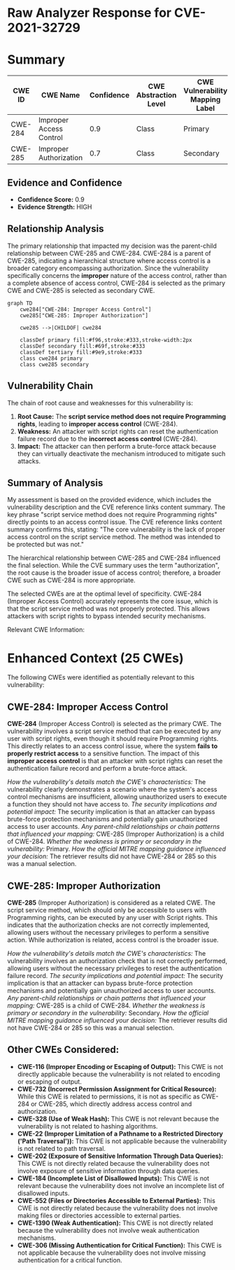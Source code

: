 # Raw Analyzer Response for CVE-2021-32729

# Summary
| CWE ID | CWE Name | Confidence | CWE Abstraction Level | CWE Vulnerability Mapping Label | CWE-Vulnerability Mapping Notes |
|---|---|---|---|---|---|
| CWE-284 | Improper Access Control | 0.9 | Class | Primary | Allowed-with-Review |
| CWE-285 | Improper Authorization | 0.7 | Class | Secondary | Allowed-with-Review |

## Evidence and Confidence

*   **Confidence Score:** 0.9
*   **Evidence Strength:** HIGH

## Relationship Analysis
The primary relationship that impacted my decision was the parent-child relationship between CWE-285 and CWE-284. CWE-284 is a parent of CWE-285, indicating a hierarchical structure where access control is a broader category encompassing authorization. Since the vulnerability specifically concerns the **improper** nature of the access control, rather than a complete absence of access control, CWE-284 is selected as the primary CWE and CWE-285 is selected as secondary CWE.

```mermaid
graph TD
    cwe284["CWE-284: Improper Access Control"]
    cwe285["CWE-285: Improper Authorization"]
    
    cwe285 -->|CHILDOF| cwe284
    
    classDef primary fill:#f96,stroke:#333,stroke-width:2px
    classDef secondary fill:#69f,stroke:#333
    classDef tertiary fill:#9e9,stroke:#333
    class cwe284 primary
    class cwe285 secondary
```

## Vulnerability Chain
The chain of root cause and weaknesses for this vulnerability is:

1.  **Root Cause:** The **script service method does not require Programming rights**, leading to **improper access control** (CWE-284).
2.  **Weakness:** An attacker with script rights can reset the authentication failure record due to the **incorrect access control** (CWE-284).
3.  **Impact:** The attacker can then perform a brute-force attack because they can virtually deactivate the mechanism introduced to mitigate such attacks.

## Summary of Analysis
My assessment is based on the provided evidence, which includes the vulnerability description and the CVE reference links content summary. The key phrase "script service method does not require Programming rights" directly points to an access control issue. The CVE reference links content summary confirms this, stating: "The core vulnerability is the lack of proper access control on the script service method. The method was intended to be protected but was not."

The hierarchical relationship between CWE-285 and CWE-284 influenced the final selection. While the CVE summary uses the term "authorization", the root cause is the broader issue of access control; therefore, a broader CWE such as CWE-284 is more appropriate.

The selected CWEs are at the optimal level of specificity. CWE-284 (Improper Access Control) accurately represents the core issue, which is that the script service method was not properly protected. This allows attackers with script rights to bypass intended security mechanisms.

Relevant CWE Information:

# Enhanced Context (25 CWEs)
The following CWEs were identified as potentially relevant to this vulnerability:

## CWE-284: Improper Access Control
**CWE-284** (Improper Access Control) is selected as the primary CWE. The vulnerability involves a script service method that can be executed by any user with script rights, even though it should require Programming rights. This directly relates to an access control issue, where the system **fails to properly restrict access** to a sensitive function. The impact of this **improper access control** is that an attacker with script rights can reset the authentication failure record and perform a brute-force attack.

*How the vulnerability's details match the CWE's characteristics:* The vulnerability clearly demonstrates a scenario where the system's access control mechanisms are insufficient, allowing unauthorized users to execute a function they should not have access to.
*The security implications and potential impact:* The security implication is that an attacker can bypass brute-force protection mechanisms and potentially gain unauthorized access to user accounts.
*Any parent-child relationships or chain patterns that influenced your mapping:* CWE-285 (Improper Authorization) is a child of CWE-284.
*Whether the weakness is primary or secondary in the vulnerability:* Primary.
*How the official MITRE mapping guidance influenced your decision:* The retriever results did not have CWE-284 or 285 so this was a manual selection.

## CWE-285: Improper Authorization
**CWE-285** (Improper Authorization) is considered as a related CWE. The script service method, which should only be accessible to users with Programming rights, can be executed by any user with Script rights. This indicates that the authorization checks are not correctly implemented, allowing users without the necessary privileges to perform a sensitive action. While authorization is related, access control is the broader issue.

*How the vulnerability's details match the CWE's characteristics:* The vulnerability involves an authorization check that is not correctly performed, allowing users without the necessary privileges to reset the authentication failure record.
*The security implications and potential impact:* The security implication is that an attacker can bypass brute-force protection mechanisms and potentially gain unauthorized access to user accounts.
*Any parent-child relationships or chain patterns that influenced your mapping:* CWE-285 is a child of CWE-284.
*Whether the weakness is primary or secondary in the vulnerability:* Secondary.
*How the official MITRE mapping guidance influenced your decision:* The retriever results did not have CWE-284 or 285 so this was a manual selection.

## Other CWEs Considered:

*   **CWE-116 (Improper Encoding or Escaping of Output):** This CWE is not directly applicable because the vulnerability is not related to encoding or escaping of output.
*   **CWE-732 (Incorrect Permission Assignment for Critical Resource):** While this CWE is related to permissions, it is not as specific as CWE-284 or CWE-285, which directly address access control and authorization.
*   **CWE-328 (Use of Weak Hash):** This CWE is not relevant because the vulnerability is not related to hashing algorithms.
*   **CWE-22 (Improper Limitation of a Pathname to a Restricted Directory ('Path Traversal')):** This CWE is not applicable because the vulnerability is not related to path traversal.
*   **CWE-202 (Exposure of Sensitive Information Through Data Queries):** This CWE is not directly related because the vulnerability does not involve exposure of sensitive information through data queries.
*   **CWE-184 (Incomplete List of Disallowed Inputs):** This CWE is not relevant because the vulnerability does not involve an incomplete list of disallowed inputs.
*   **CWE-552 (Files or Directories Accessible to External Parties):** This CWE is not directly related because the vulnerability does not involve making files or directories accessible to external parties.
*   **CWE-1390 (Weak Authentication):** This CWE is not directly related because the vulnerability does not involve weak authentication mechanisms.
*   **CWE-306 (Missing Authentication for Critical Function):** This CWE is not applicable because the vulnerability does not involve missing authentication for a critical function.